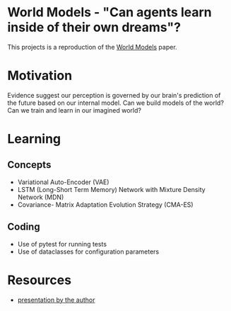 # World Models - "Can agents learn inside of their own dreams"?

This projects is a reproduction of the [World Models](https://worldmodels.github.io) paper.

# Motivation

Evidence suggest our perception is governed by our brain's prediction of the future based on our internal model. Can we build models of the world? Can we train and learn in our imagined world?

# Learning

## Concepts

* Variational Auto-Encoder (VAE)
* LSTM (Long-Short Term Memory) Network with Mixture Density Network (MDN)
* Covariance- Matrix Adaptation Evolution Strategy (CMA-ES)

## Coding

* Use of pytest for running tests
* Use of dataclasses for configuration parameters

# Resources

* [presentation by the author](https://www.youtube.com/watch?v=HzA8LRqhujk) 




